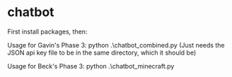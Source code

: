 # chatbot

First install packages, then:

Usage for Gavin's Phase 3:
python .\chatbot_combined.py
(Just needs the JSON api key file to be in the same directory, which it should be)

Usage for Beck's Phase 3:
python .\chatbot_minecraft.py